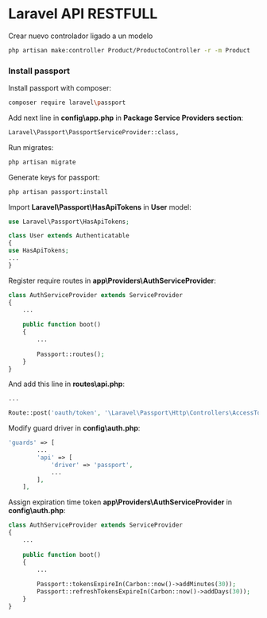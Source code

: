 # Laravel API RESTFULL

Crear nuevo controlador ligado a un modelo

```bash
php artisan make:controller Product/ProductoController -r -m Product
```

### Install passport

Install passport with composer:
```bash
composer require laravel\passport
```

Add next line in **config\app.php** in **Package Service Providers section**:
```bash
Laravel\Passport\PassportServiceProvider::class,
```

Run migrates:
```bash
php artisan migrate
```

Generate keys for passport:
```bash
php artisan passport:install
```

Import **Laravel\Passport\HasApiTokens** in **User** model:
```php
use Laravel\Passport\HasApiTokens;

class User extends Authenticatable
{
use HasApiTokens;
...
}
```

Register require routes in **app\Providers\AuthServiceProvider**:
```php
class AuthServiceProvider extends ServiceProvider
{
    ...
    
    public function boot()
    {
        ...
        
        Passport::routes();
    }
}
```

And add this line in **routes\api.php**:
```php
...

Route::post('oauth/token', '\Laravel\Passport\Http\Controllers\AccessTokenController@issueToken');
```

Modify guard driver in **config\auth.php**:
```php
'guards' => [        
        ...        
        'api' => [
            'driver' => 'passport',
            ...
        ],
    ],
```

Assign expiration time token **app\Providers\AuthServiceProvider** in **config\auth.php**:
```php
class AuthServiceProvider extends ServiceProvider
{
    ...
    
    public function boot()
    {
        ...
        
        Passport::tokensExpireIn(Carbon::now()->addMinutes(30));
        Passport::refreshTokensExpireIn(Carbon::now()->addDays(30));
    }
}
```
